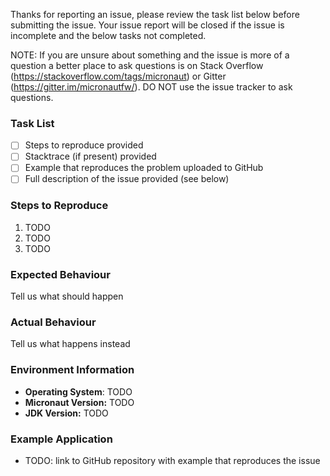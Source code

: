 Thanks for reporting an issue, please review the task list below before submitting the
issue. Your issue report will be closed if the issue is incomplete and the below tasks not completed.

NOTE: If you are unsure about something and the issue is more of a question a better place to ask questions is on Stack Overflow (https://stackoverflow.com/tags/micronaut) or Gitter (https://gitter.im/micronautfw/). DO NOT use the issue tracker to ask questions.

### Task List

- [ ] Steps to reproduce provided
- [ ] Stacktrace (if present) provided
- [ ] Example that reproduces the problem uploaded to GitHub
- [ ] Full description of the issue provided (see below)

### Steps to Reproduce

1. TODO
2. TODO
3. TODO

### Expected Behaviour

Tell us what should happen

### Actual Behaviour

Tell us what happens instead

### Environment Information

- **Operating System**: TODO
- **Micronaut Version:** TODO
- **JDK Version:** TODO

### Example Application

- TODO: link to GitHub repository with example that reproduces the issue

